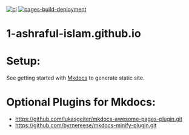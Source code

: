 [![ci](https://github.com/1-ashraful-islam/1-ashraful-islam.github.io/actions/workflows/ci.yml/badge.svg?branch=main)](https://github.com/1-ashraful-islam/1-ashraful-islam.github.io/actions/workflows/ci.yml) [![pages-build-deployment](https://github.com/1-ashraful-islam/1-ashraful-islam.github.io/actions/workflows/pages/pages-build-deployment/badge.svg)](https://github.com/1-ashraful-islam/1-ashraful-islam.github.io/actions/workflows/pages/pages-build-deployment)
# 1-ashraful-islam.github.io


# Setup:

See getting started with [Mkdocs](https://squidfunk.github.io/mkdocs-material/getting-started/) to generate static site.


# Optional Plugins for Mkdocs:
 - https://github.com/lukasgeiter/mkdocs-awesome-pages-plugin.git
 - https://github.com/byrnereese/mkdocs-minify-plugin.git
